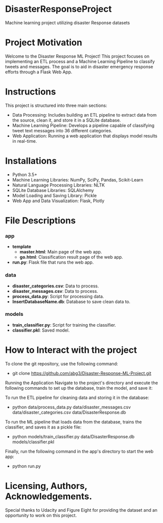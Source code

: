 # DisasterResponseProject
Machine learning project utilizing disaster Response datasets

# Project Motivation
Welcome to the Disaster Response ML Project! This project focuses on implementing an ETL process and a Machine Learning Pipeline to classify tweets and messages. The goal is to aid in disaster emergency response efforts through a Flask Web App.

# Instructions
This project is structured into three main sections:

- Data Processing: Includes building an ETL pipeline to extract data from the source, clean it, and store it in a SQLite database.
- Machine Learning Pipeline: Develops a pipeline capable of classifying tweet text messages into 36 different categories.
- Web Application: Running a web application that displays model results in real-time.

# Installations 
- Python 3.5+
- Machine Learning Libraries: NumPy, SciPy, Pandas, Scikit-Learn
- Natural Language Processing Libraries: NLTK
- SQLite Database Libraries: SQLAlchemy
- Model Loading and Saving Library: Pickle
- Web App and Data Visualization: Flask, Plotly

  
# File Descriptions
### app
- **template**
  - **master.html**: Main page of the web app.
  - **go.html**: Classification result page of the web app.
- **run.py**: Flask file that runs the web app.

### data
- **disaster_categories.csv**: Data to process.
- **disaster_messages.csv**: Data to process.
- **process_data.py**: Script for processing data.
- **InsertDatabaseName.db**: Database to save clean data to.

### models
- **train_classifier.py**: Script for training the classifier.
- **classifier.pkl**: Saved model.

# How to Interact with the project
To clone the git repository, use the following command:
- git clone https://github.com/abg3/Disaster-Response-ML-Project.git

Running the Application
Navigate to the project's directory and execute the following commands to set up the database, train the model, and save it:

To run the ETL pipeline for cleaning data and storing it in the database:
- python data/process_data.py data/disaster_messages.csv data/disaster_categories.csv data/DisasterResponse.db

 To run the ML pipeline that loads data from the database, trains the classifier, and saves it as a pickle file: 

-  python models/train_classifier.py data/DisasterResponse.db models/classifier.pkl

Finally, run the following command in the app's directory to start the web app:

- python run.py

# Licensing, Authors, Acknowledgements.
Special thanks to Udacity and Figure Eight for providing the dataset and an opportunity to work on this project.
